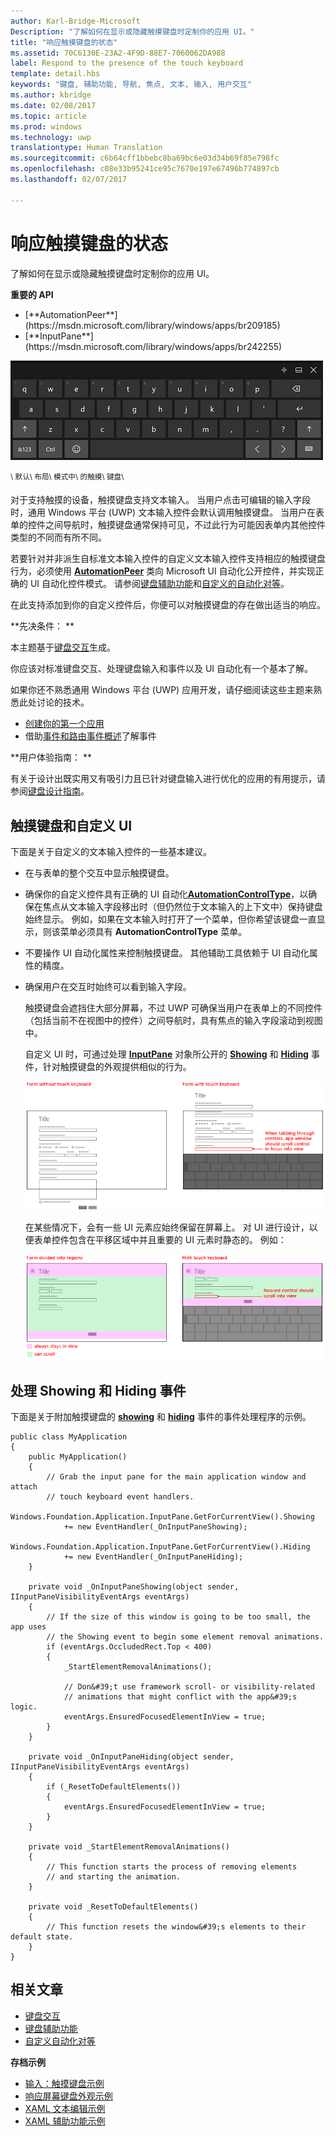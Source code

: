 ```yaml
---
author: Karl-Bridge-Microsoft
Description: "了解如何在显示或隐藏触摸键盘时定制你的应用 UI。"
title: "响应触摸键盘的状态"
ms.assetid: 70C6130E-23A2-4F9D-88E7-7060062DA988
label: Respond to the presence of the touch keyboard
template: detail.hbs
keywords: "键盘, 辅助功能, 导航, 焦点, 文本, 输入, 用户交互"
ms.author: kbridge
ms.date: 02/08/2017
ms.topic: article
ms.prod: windows
ms.technology: uwp
translationtype: Human Translation
ms.sourcegitcommit: c6b64cff1bbebc8ba69bc6e03d34b69f85e798fc
ms.openlocfilehash: c08e33b95241ce95c7670e197e67496b774897cb
ms.lasthandoff: 02/07/2017

---
```


# <a name="respond-to-the-presence-of-the-touch-keyboard"></a>响应触摸键盘的状态
<link rel="stylesheet" href="https://az835927.vo.msecnd.net/sites/uwp/Resources/css/custom.css">

了解如何在显示或隐藏触摸键盘时定制你的应用 UI。

<div class="important-apis" >
<b>重要的 API</b><br/>
<ul>
<li>[**AutomationPeer**](https://msdn.microsoft.com/library/windows/apps/br209185)</li>
<li>[**InputPane**](https://msdn.microsoft.com/library/windows/apps/br242255)</li>
</ul>
</div> 



![默认布局模式中的触摸键盘](images/touchkeyboard-standard.png)

<sup>\\ 默认\\ 布局\\ 模式中\\ 的触摸\\ 键盘\\</sup>

对于支持触摸的设备，触摸键盘支持文本输入。 当用户点击可编辑的输入字段时，通用 Windows 平台 (UWP) 文本输入控件会默认调用触摸键盘。 当用户在表单的控件之间导航时，触摸键盘通常保持可见，不过此行为可能因表单内其他控件类型的不同而有所不同。

若要针对并非派生自标准文本输入控件的自定义文本输入控件支持相应的触摸键盘行为，必须使用 [**AutomationPeer**](https://msdn.microsoft.com/library/windows/apps/br209185) 类向 Microsoft UI 自动化公开控件，并实现正确的 UI 自动化控件模式。 请参阅[键盘辅助功能](https://msdn.microsoft.com/library/windows/apps/mt244347)和[自定义的自动化对等](https://msdn.microsoft.com/library/windows/apps/mt297667)。

在此支持添加到你的自定义控件后，你便可以对触摸键盘的存在做出适当的响应。

**先决条件：  **

本主题基于[键盘交互](keyboard-interactions.md)生成。

你应该对标准键盘交互、处理键盘输入和事件以及 UI 自动化有一个基本了解。

如果你还不熟悉通用 Windows 平台 (UWP) 应用开发，请仔细阅读这些主题来熟悉此处讨论的技术。

-   [创建你的第一个应用](https://msdn.microsoft.com/library/windows/apps/bg124288)
-   借助[事件和路由事件概述](https://msdn.microsoft.com/library/windows/apps/mt185584)了解事件

**用户体验指南：  **

有关于设计出既实用又有吸引力且已针对键盘输入进行优化的应用的有用提示，请参阅[键盘设计指南](https://msdn.microsoft.com/library/windows/apps/hh972345)。

## <a name="touch-keyboard-and-a-custom-ui"></a>触摸键盘和自定义 UI


下面是关于自定义的文本输入控件的一些基本建议。

-   在与表单的整个交互中显示触摸键盘。

-   确保你的自定义控件具有正确的 UI 自动化[**AutomationControlType**](https://msdn.microsoft.com/library/windows/apps/br209182)，以确保在焦点从文本输入字段移出时（但仍然位于文本输入的上下文中）保持键盘始终显示。 例如，如果在文本输入时打开了一个菜单，但你希望该键盘一直显示，则该菜单必须具有 **AutomationControlType** 菜单。

-   不要操作 UI 自动化属性来控制触摸键盘。 其他辅助工具依赖于 UI 自动化属性的精度。

-   确保用户在交互时始终可以看到输入字段。

    触摸键盘会遮挡住大部分屏幕，不过 UWP 可确保当用户在表单上的不同控件（包括当前不在视图中的控件）之间导航时，具有焦点的输入字段滚动到视图中。

    自定义 UI 时，可通过处理 [**InputPane**](https://msdn.microsoft.com/library/windows/apps/br242262) 对象所公开的 [**Showing**](https://msdn.microsoft.com/library/windows/apps/br242260) 和 [**Hiding**](https://msdn.microsoft.com/library/windows/apps/br242255) 事件，针对触摸键盘的外观提供相似的行为。

    ![显示和没有显示触摸键盘的表单](images/touch-keyboard-pan1.png)

    在某些情况下，会有一些 UI 元素应始终保留在屏幕上。 对 UI 进行设计，以便表单控件包含在平移区域中并且重要的 UI 元素时静态的。 例如：

    ![包含应始终位于视图中的区域的表单](images/touch-keyboard-pan2.png)

## <a name="handling-the-showing-and-hiding-events"></a>处理 Showing 和 Hiding 事件


下面是关于附加触摸键盘的 [**showing**](https://msdn.microsoft.com/library/windows/apps/br242262) 和 [**hiding**](https://msdn.microsoft.com/library/windows/apps/br242260) 事件的事件处理程序的示例。

```CSharp
public class MyApplication
{
    public MyApplication()
    {
        // Grab the input pane for the main application window and attach
        // touch keyboard event handlers.
        Windows.Foundation.Application.InputPane.GetForCurrentView().Showing  
            += new EventHandler(_OnInputPaneShowing);
        Windows.Foundation.Application.InputPane.GetForCurrentView().Hiding 
            += new EventHandler(_OnInputPaneHiding);
    }

    private void _OnInputPaneShowing(object sender, IInputPaneVisibilityEventArgs eventArgs)
    {
        // If the size of this window is going to be too small, the app uses 
        // the Showing event to begin some element removal animations.
        if (eventArgs.OccludedRect.Top < 400)
        {
            _StartElementRemovalAnimations();

            // Don&#39;t use framework scroll- or visibility-related 
            // animations that might conflict with the app&#39;s logic.
            eventArgs.EnsuredFocusedElementInView = true; 
        }
    }

    private void _OnInputPaneHiding(object sender, IInputPaneVisibilityEventArgs eventArgs)
    {
        if (_ResetToDefaultElements())
        {
            eventArgs.EnsuredFocusedElementInView = true; 
        }
    }

    private void _StartElementRemovalAnimations()
    {
        // This function starts the process of removing elements 
        // and starting the animation.
    }

    private void _ResetToDefaultElements()
    {
        // This function resets the window&#39;s elements to their default state.
    }
}
```

## <a name="related-articles"></a>相关文章

* [键盘交互](keyboard-interactions.md)
* [键盘辅助功能](https://msdn.microsoft.com/library/windows/apps/mt244347)
* [自定义自动化对等](https://msdn.microsoft.com/library/windows/apps/mt297667)


**存档示例**
* [输入：触摸键盘示例](http://go.microsoft.com/fwlink/p/?linkid=246019)
* [响应屏幕键盘外观示例](http://go.microsoft.com/fwlink/p/?linkid=231633)
* [XAML 文本编辑示例](http://go.microsoft.com/fwlink/p/?LinkID=251417)
* [XAML 辅助功能示例](http://go.microsoft.com/fwlink/p/?linkid=238570)
 

 





